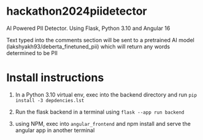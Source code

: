 # hackathon2024piidetector
AI Powered PII Detector. Using Flask, Python 3.10 and Angular 16

Text typed into the comments section will be sent to a pretrained AI model (lakshyakh93/deberta_finetuned_pii) which will return any words determined to be PII

# Install instructions

1. In a Python 3.10 virtual env, exec into the backend directory and run 
`pip install -3 depdencies.lst` 

2. Run the flask backend in a terminal using `flask --app run backend`

3. using NPM, exec into `angular_frontend` and npm install and serve the angular app in another terminal